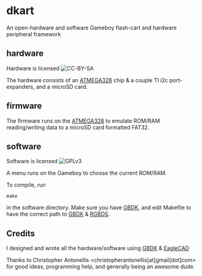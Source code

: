 # dkart

An open-hardware and software Gameboy flash-cart and hardware peripheral framework

## hardware

Hardware is licensed ![CC-BY-SA](http://i.creativecommons.org/l/by-sa/3.0/88x31.png)

The hardware consists of an [ATMEGA328](http://www.atmel.com/Images/8271S.pdf) chip & a couple TI i2c port-expanders, and a microSD card.

## firmware

The firmware runs on the [ATMEGA328](http://www.atmel.com/Images/8271S.pdf) to emulate ROM/RAM reading/writing data to a microSD card formatted FAT32.

## software

Software is licensed ![GPLv3](http://www.gnu.org/graphics/gplv3-88x31.png)

A menu runs on the Gameboy to choose the current ROM/RAM.

To compile, run

    make

in the software directory. Make sure you have [GBDK](http://gbdk.sourceforge.net/), and edit Makefile to have the correct path to [GBDK](http://gbdk.sourceforge.net/) & [RGBDS](https://github.com/vegard/rgbds-linux).

## Credits

I designed and wrote all the hardware/software using [GBDK](http://gbdk.sourceforge.net/) & [EagleCAD](http://www.cadsoftusa.com/)

Thanks to Christopher Antonellis <christopherantonellis[at]gmail[dot]com> for good ideas, programming help, and generally being an awesome dude.